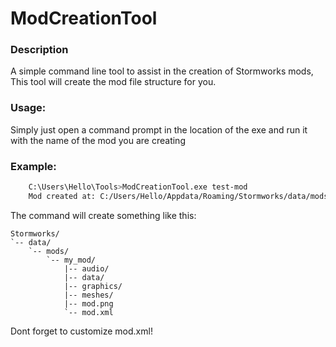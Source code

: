 # ModCreationTool

### Description

A simple command line tool to assist in the creation of Stormworks mods, This tool will create the mod file structure for you.

### Usage:

Simply just open a command prompt in the location of the exe and run it with the name of the mod you are creating

### Example:

```bash
    C:\Users\Hello\Tools>ModCreationTool.exe test-mod
    Mod created at: C:/Users/Hello/Appdata/Roaming/Stormworks/data/mods/test-mod
```

The command will create something like this:

```
Stormworks/
`-- data/
    `-- mods/
        `-- my_mod/
            |-- audio/
            |-- data/
            |-- graphics/
            |-- meshes/
            |-- mod.png
            `-- mod.xml
```

Dont forget to customize mod.xml!
